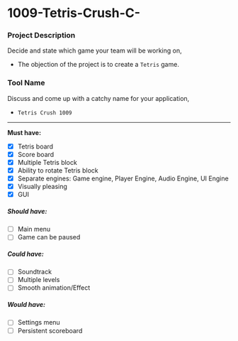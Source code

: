 # 1009-Tetris-Crush-C-

### Project Description 
Decide and state which game your team will be working on,
- The objection of the project is to create a `Tetris` game.

### Tool Name
Discuss and come up with a catchy name for your application,
- `Tetris Crush 1009`
-----

**Must have:**
- [x] Tetris board
- [x] Score board 
- [x] Multiple Tetris block 
- [x] Ability to rotate Tetris block
- [x] Separate engines: Game engine, Player Engine, Audio Engine, UI Engine
- [x] Visually pleasing
- [x] GUI 

##### Should have:
- [ ] Main menu
- [ ] Game can be paused

##### Could have:
- [ ] Soundtrack
- [ ] Multiple levels
- [ ] Smooth animation/Effect

##### Would have:
- [ ] Settings menu
- [ ] Persistent scoreboard